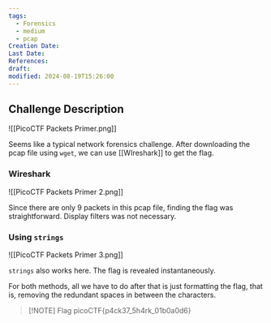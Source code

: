 ```yaml
---
tags:
  - Forensics
  - medium
  - pcap
Creation Date: 
Last Date: 
References: 
draft: 
modified: 2024-08-19T15:26:00
---
```

## Challenge Description
![[PicoCTF Packets Primer.png]]

Seems like a typical network forensics challenge. After downloading the pcap file using `wget`, we can use [[WIreshark]] to get the flag. 

### Wireshark
![[PicoCTF Packets Primer 2.png]]

Since there are only 9 packets in this pcap file, finding the flag was straightforward. Display filters was not necessary.

### Using `strings`
![[PicoCTF Packets Primer 3.png]]

`strings` also works here. The flag is revealed instantaneously. 

For both methods, all we have to do after that is just formatting the flag, that is, removing the redundant spaces in between the characters. 

> [!NOTE] Flag
>picoCTF{p4ck37_5h4rk_01b0a0d6}


